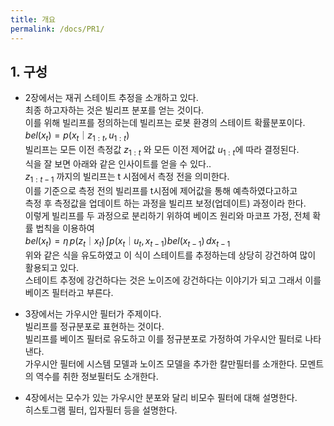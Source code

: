 ```yaml
---
title: 개요
permalink: /docs/PR1/
---
```



## 1. 구성  

- 2장에서는 재귀 스테이트 추정을 소개하고 있다.  
  최종 하고자하는 것은 빌리프 분포를 얻는 것이다.  
  이를 위해 빌리프를 정의하는데 빌리프는 로봇 환경의 스테이트 확률분포이다.  
  $bel(x_{t}) = p(x_{t}｜z_{1:t},u_{1:t})$  
  빌리프는 모든 이전 측정값 $z_{1:t}$ 와 모든 이전 제어값 $u_{1:t}$에 따라 결정된다.  
  식을 잘 보면 아래와 같은 인사이트를 얻을 수 있다..  
  $z_{1:t-1}$ 까지의 빌리프는 t 시점에서 측정 전을 의미한다.  
  이를 기준으로 측정 전의 빌리프를 t시점에 제어값을 통해 예측하였다고하고  
  측정 후 측정값을 업데이트 하는 과정을 빌리프 보정(업데이트) 과정이라 한다.  
  이렇게 빌리프를 두 과정으로 분리하기 위하여 베이즈 원리와 마코프 가정, 전체 확률 법칙을 이용하여  
  $bel(x_{t}) = \eta\, p(z_{t}｜x_{t}) \,\int p(x_{t}｜u_{t},x_{t-1}) bel(x_{t-1})\,dx_{t-1}$  
  위와 같은 식을 유도하였고 이 식이 스테이트를 추정하는데 상당히 강건하여 많이 활용되고 있다.  
  스테이트 추정에 강건하다는 것은 노이즈에 강건하다는 이야기가 되고 그래서 이를 베이즈 필터라고 부른다.  
  
- 3장에서는 가우시안 필터가 주제이다.  
  빌리프를 정규분포로 표현하는 것이다.  
  빌리프를 베이즈 필터로 유도하고 이를 정규분포로 가정하여 가우시안 필터로 나타낸다.  
  가우시안 필터에 시스템 모델과 노이즈 모델을 추가한 칼만필터를 소개한다.
  모멘트의 역수를 취한 정보필터도 소개한다.  

- 4장에서는 모수가 있는 가우시안 분포와 달리 비모수 필터에 대해 설명한다.  
  히스토그램 필터, 입자필터 등을 설명한다.  

  
